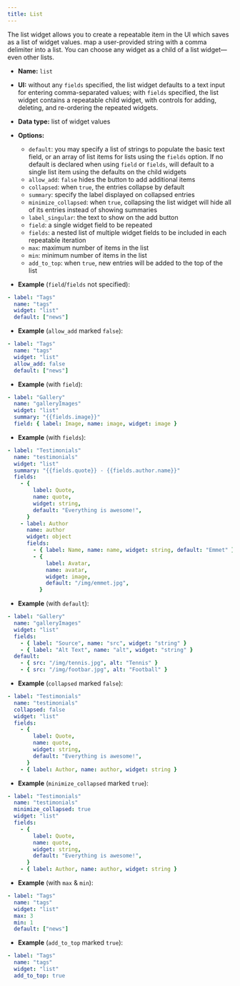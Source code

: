 ```yaml
---
title: List
---
```


The list widget allows you to create a repeatable item in the UI which saves as a list of widget values. map a user-provided string with a comma delimiter into a list. You can choose any widget as a child of a list widget—even other lists.

- **Name:** `list`
- **UI:** without any `fields` specified, the list widget defaults to a text input for entering comma-separated values; with `fields` specified, the list widget contains a repeatable child widget, with controls for adding, deleting, and re-ordering the repeated widgets.
- **Data type:** list of widget values
- **Options:**

  - `default`: you may specify a list of strings to populate the basic text
    field, or an array of list items for lists using the `fields` option. If no
    default is declared when using `field` or `fields`, will default to a single
    list item using the defaults on the child widgets
  - `allow_add`: `false` hides the button to add additional items
  - `collapsed`: when `true`, the entries collapse by default
  - `summary`: specify the label displayed on collapsed entries
  - `minimize_collapsed`: when `true`, collapsing the list widget will hide all of its entries instead of showing summaries
  - `label_singular`: the text to show on the add button
  - `field`: a single widget field to be repeated
  - `fields`: a nested list of multiple widget fields to be included in each repeatable iteration
  - `max`: maximum number of items in the list
  - `min`: minimum number of items in the list
  - `add_to_top`: when `true`, new entries will be added to the top of the list

- **Example** (`field`/`fields` not specified):

```yaml
- label: "Tags"
  name: "tags"
  widget: "list"
  default: ["news"]
```

- **Example** (`allow_add` marked `false`):

```yaml
- label: "Tags"
  name: "tags"
  widget: "list"
  allow_add: false
  default: ["news"]
```

- **Example** (with `field`):

```yaml
- label: "Gallery"
  name: "galleryImages"
  widget: "list"
  summary: "{{fields.image}}"
  field: { label: Image, name: image, widget: image }
```

- **Example** (with `fields`):

```yaml
- label: "Testimonials"
  name: "testimonials"
  widget: "list"
  summary: "{{fields.quote}} - {{fields.author.name}}"
  fields:
    - {
        label: Quote,
        name: quote,
        widget: string,
        default: "Everything is awesome!",
      }
    - label: Author
      name: author
      widget: object
      fields:
        - { label: Name, name: name, widget: string, default: "Emmet" }
        - {
            label: Avatar,
            name: avatar,
            widget: image,
            default: "/img/emmet.jpg",
          }
```

- **Example** (with `default`):

```yaml
- label: "Gallery"
  name: "galleryImages"
  widget: "list"
  fields:
    - { label: "Source", name: "src", widget: "string" }
    - { label: "Alt Text", name: "alt", widget: "string" }
  default:
    - { src: "/img/tennis.jpg", alt: "Tennis" }
    - { src: "/img/footbar.jpg", alt: "Football" }
```

- **Example** (`collapsed` marked `false`):

```yaml
- label: "Testimonials"
  name: "testimonials"
  collapsed: false
  widget: "list"
  fields:
    - {
        label: Quote,
        name: quote,
        widget: string,
        default: "Everything is awesome!",
      }
    - { label: Author, name: author, widget: string }
```

- **Example** (`minimize_collapsed` marked `true`):

```yaml
- label: "Testimonials"
  name: "testimonials"
  minimize_collapsed: true
  widget: "list"
  fields:
    - {
        label: Quote,
        name: quote,
        widget: string,
        default: "Everything is awesome!",
      }
    - { label: Author, name: author, widget: string }
```

- **Example** (with `max` & `min`):

```yaml
- label: "Tags"
  name: "tags"
  widget: "list"
  max: 3
  min: 1
  default: ["news"]
```

- **Example** (`add_to_top` marked `true`):

```yaml
- label: "Tags"
  name: "tags"
  widget: "list"
  add_to_top: true
```

